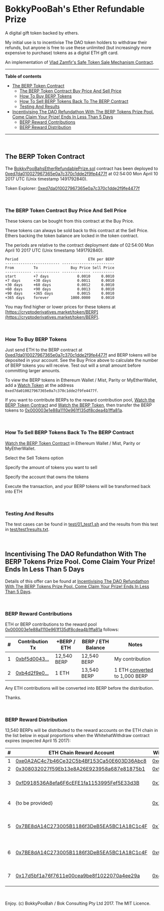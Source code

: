 # BokkyPooBah's Ether Refundable Prize

A digital gift token backed by ethers.

My initial use is to incentivise The DAO token holders to withdraw their refunds, but anyone is free to use these unlimited (but increasingly more expensive to purchase) tokens as a digital ETH gift card. 

An implementation of [Vlad Zamfir's Safe Token Sale Mechanism Contract](https://medium.com/@Vlad_Zamfir/a-safe-token-sale-mechanism-8d73c430ddd1).

<hr />

**Table of contents**

* [The BERP Token Contract](#the-berp-token-contract)
  * [The BERP Token Contract Buy Price And Sell Price](#the-berp-token-contract-buy-price-and-sell-price)
  * [How To Buy BERP Tokens](#how-to-buy-berp-tokens)
  * [How To Sell BERP Tokens Back To The BERP Contract](#how-to-sell-berp-tokens-back-to-the-berp-contract)
  * [Testing And Results](#testing-and-results)
* [Incentivising The DAO Refundathon With The BERP Tokens Prize Pool. Come Claim Your Prize! Ends In Less Than 5 Days](#incentivising-the-dao-refundathon-with-the-berp-tokens-prize-pool-come-claim-your-prize-ends-in-less-than-5-days)
  * [BERP Reward Contributions](#berp-reward-contributions)
  * [BERP Reward Distribution](#berp-reward-distribution)

<hr />

<br />

## The BERP Token Contract

The [BokkyPooBahsEtherRefundablePrize.sol](https://github.com/bokkypoobah/BokkyPooBahsEtherRefundablePrize/blob/d54b38150ca8c5623bc9786f298421552cf2b861/contract/BokkyPooBahsEtherRefundablePrize.sol) contract has been deployed to [0xed7da010027967365e0a7c370c1dde2f9fe4477f](https://etherscan.io/address/0xed7da010027967365e0a7c370c1dde2f9fe4477f) at 02:54:00 Mon April 10 2017 UTC (Unix timestamp 1491792840).

Token Explorer: [0xed7da010027967365e0a7c370c1dde2f9fe4477f](https://etherscan.io/token/0xed7da010027967365e0a7c370c1dde2f9fe4477f)

<br />

### The BERP Token Contract Buy Price And Sell Price

These tokens can be bought from this contract at the Buy Price.

These tokens can always be sold back to this contract at the Sell Price. Ethers backing the token balance are locked in the token contract.

The periods are relative to the contract deployment date of 02:54:00 Mon April 10 2017 UTC (Unix timestamp 1491792840).

    Period                                ETH per BERP
    ------------------------- ------------------------
    From         To               Buy Price Sell Price
    ------------ ------------ ------------- ----------
    start        +7 days             0.0010     0.0010
    +7 days      +30 days            0.0011     0.0010
    +30 days     +60 days            0.0012     0.0010
    +60 days     +90 days            0.0013     0.0010
    +90 days     +365 days           0.0015     0.0010
    +365 days    forever          1000.0000     0.0010

You may find higher or lower prices for these tokens at [https://cryptoderivatives.market/token/BERP](https://cryptoderivatives.market/token/BERP).

<br />

### How To Buy BERP Tokens

Just send ETH to the BERP contract at [0xed7da010027967365e0a7c370c1dde2f9fe4477f](https://etherscan.io/address/0xed7da010027967365e0a7c370c1dde2f9fe4477f) and BERP tokens will be deposited in your account. See the Buy Price above to calculate the number of BERP tokens you will receive. Test out will a small amount before committing larger amounts.

To view the BERP tokens in Ethereum Wallet / Mist, Parity or MyEtherWallet, add a [Watch Token](https://github.com/bokkypoobah/TokenTrader/wiki/BERP-%E2%80%90-BokkyPooBah%C2%B4s-Ether-Refundable-Prize#how-to-watch-the-token-in-ethereum-wallet--mist) at the address `0xed7da010027967365e0a7c370c1dde2f9fe4477f`.

If you want to contribute BERPs to the reward contribution pool, [Watch the BERP Token Contract](https://github.com/bokkypoobah/TokenTrader/wiki/BERP-%E2%80%90-BokkyPooBah%C2%B4s-Ether-Refundable-Prize#how-to-watch-the-token-contract-in-ethereum-wallet--mist) and [Watch the BERP Token](https://github.com/bokkypoobah/TokenTrader/wiki/BERP-%E2%80%90-BokkyPooBah%C2%B4s-Ether-Refundable-Prize#how-to-watch-the-token-in-ethereum-wallet--mist), then transfer the BERP tokens to [0x000003e1e88a1110e961f135df8cdea4b1ffa81a](https://etherscan.io/address/0x000003e1e88a1110e961f135df8cdea4b1ffa81a).

<br />

### How To Sell BERP Tokens Back To The BERP Contract

[Watch the BERP Token Contract](https://github.com/bokkypoobah/TokenTrader/wiki/BERP-%E2%80%90-BokkyPooBah%C2%B4s-Ether-Refundable-Prize#how-to-watch-the-token-contract-in-ethereum-wallet--mist) in Ethereum Wallet / Mist, Parity or MyEtherWallet.

Select the Sell Tokens option

Specify the amount of tokens you want to sell

Specify the account that owns the tokens

Execute the transaction, and your BERP tokens will be transformed back into ETH

<br />

### Testing And Results

The test cases can be found in [test/01_test1.sh](https://github.com/bokkypoobah/BokkyPooBahsEtherRefundablePrize/blob/d54b38150ca8c5623bc9786f298421552cf2b861/test/01_test1.sh) and the results from this test in [test/test1results.txt](https://github.com/bokkypoobah/BokkyPooBahsEtherRefundablePrize/blob/d54b38150ca8c5623bc9786f298421552cf2b861/test/test1results.txt).

<br />

## Incentivising The DAO Refundathon With The BERP Tokens Prize Pool. Come Claim Your Prize! Ends In Less Than 5 Days

Details of this offer can be found at [Incentivising The DAO Refundathon With The BERP Tokens Prize Pool. Come Claim Your Prize! Ends In Less Than 5 Days](https://www.reddit.com/r/ethereum/comments/64ia5z/incentivising_the_dao_refundathon_with_the_berp/).

<br />

### BERP Reward Contributions 

ETH or BERP contributions to the reward pool [0x000003e1e88a1110e961f135df8cdea4b1ffa81a](https://etherscan.io/address/0x000003e1e88a1110e961f135df8cdea4b1ffa81a) follows:

\#  | Contribution Tx | +BERP / ETH | BERP / ETH Balance | Notes
--- | -------------- | ------------- | ------ | ----
1 | [0xbf5d0043...](https://etherscan.io/tx/0xbf5d0043e619f9e2b7d6ef247e4e173a6994231d3c3d672ece9c170187b8217d) | 12,540 BERP | 12,540 BERP | My contribution
2 | [0xb4d2f9e0...](https://etherscan.io/tx/0xb4d2f9e02af79a1d182e723361c9e8b5bc979e64c6bd7e2bf914c0ee8d499e77) | 1 ETH | 13,540 BERP | 1 ETH [converted](https://etherscan.io/tx/0xf402fcef6954a30626d738c996690dd7dd498da801b5e1ee0997d30b6fcf9409) to 1,000 BERP

Any ETH contributions will be converted into BERP before the distribution.

Thanks.


<br />

### BERP Reward Distribution 

13,540 BERPs will be distributed to the reward accounts on the ETH chain in the list below in equal proportions when the WhitehatWithdraw contract expires (expected April 15 2017):

\#  | ETH Chain Reward Account | Withdrawal Tx | Source
--- | -------------- | ------------- | ------
1 | [0xe0A2AC4c7b46Ce32C5b4Bf153Ca50E603D36Abc8](https://etherscan.io/address/0xe0A2AC4c7b46Ce32C5b4Bf153Ca50E603D36Abc8) | [0xce4babae...](http://gastracker.io/tx/0xce4babae31c62346ffa61f65a2ceab93955844459e4ead58e3cd909647c1b20a) | [Source](https://www.reddit.com/r/ethereum/comments/64ia5z/incentivising_the_dao_refundathon_with_the_berp/dg2p3u2/)
2 | [0x308032027f59Eb13e8A26E923958a687e81875b1](https://etherscan.io/address/0x308032027f59Eb13e8A26E923958a687e81875b1) | [0x9ec8f7166...](http://gastracker.io/tx/0x9ec8f7166fed29e03108f0e001e9cd5628237a2c9fcef7d46aee5c6770b9a24a) | [Source](https://www.reddit.com/r/ethereum/comments/64ia5z/incentivising_the_dao_refundathon_with_the_berp/dg4lc74/)
3 | [0xfD918536A8efa6F6cEFE1fa1153995Fef5E33d3B](https://etherscan.io/address/0xfD918536A8efa6F6cEFE1fa1153995Fef5E33d3B) | [0x25b40be2...](https://etherscan.io/tx/0x25b40be28a189859be555e5f0cd23248fd18fe884f426b6fbd1a4b0ab26651ab) | Private Reddit message
4 | {to be provided} | [0x161f6519...](https://etherscan.io/tx/0x161f65191ebc3ef71380ccf8904c88b27f934a7dc6191a2e6a8cba2f41438c21) | Private Reddit message
5 | [0x7BE8dA14C273005B1186f3DeB5EA5BC1A18C1c4F](https://etherscan.io/address/0x7BE8dA14C273005B1186f3DeB5EA5BC1A18C1c4F) | [0x75768a45...](http://gastracker.io/tx/0x75768a450b186d344c3ef4a1d5802b5e6553b38e8274a2f159af41b348f4e004) | Private Reddit message - person
6 | [0x7BE8dA14C273005B1186f3DeB5EA5BC1A18C1c4F](https://etherscan.io/address/0x7BE8dA14C273005B1186f3DeB5EA5BC1A18C1c4F) | [0x077fe8e7...](http://gastracker.io/tx/0x077fe8e7178c668381432d4dd01df49a96f1bcc498e7a3d2706a8047e7b2cbda) | Private Reddit message - friend
7 | [0x17d5bf1a76f7611e00cea9be8f1022070a4ee29a](https://etherscan.io/address/0x17d5bf1a76f7611e00cea9be8f1022070a4ee29a) | [0x49f29208...](https://gastracker.io/tx/0x49f292083531df68ba66bbb5117f52e0831400eeec2c72d268cc17467bfca2ec) | Private Reddit message


<br />

Enjoy. (c) BokkyPooBah / Bok Consulting Pty Ltd 2017. The MIT Licence.
